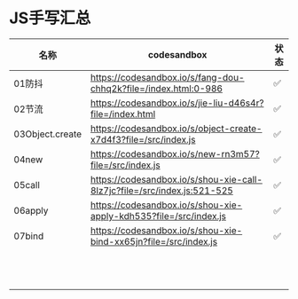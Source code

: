 # JS手写汇总

| 名称            | codesandbox                                                  | 状态 |
| --------------- | ------------------------------------------------------------ | ---- |
| 01防抖          | https://codesandbox.io/s/fang-dou-chhq2k?file=/index.html:0-986 | ✅    |
| 02节流          | https://codesandbox.io/s/jie-liu-d46s4r?file=/index.html     | ✅    |
| 03Object.create | https://codesandbox.io/s/object-create-x7d4f3?file=/src/index.js | ✅    |
| 04new           | https://codesandbox.io/s/new-rn3m57?file=/src/index.js       | ✅    |
| 05call          | https://codesandbox.io/s/shou-xie-call-8lz7jc?file=/src/index.js:521-525 | ✅    |
| 06apply         | https://codesandbox.io/s/shou-xie-apply-kdh535?file=/src/index.js | ✅    |
| 07bind          | https://codesandbox.io/s/shou-xie-bind-xx65jn?file=/src/index.js | ✅    |
|                 |                                                              |      |
|                 |                                                              |      |
|                 |                                                              |      |
|                 |                                                              |      |
|                 |                                                              |      |
|                 |                                                              |      |
|                 |                                                              |      |
|                 |                                                              |      |
|                 |                                                              |      |
|                 |                                                              |      |
|                 |                                                              |      |
|                 |                                                              |      |

